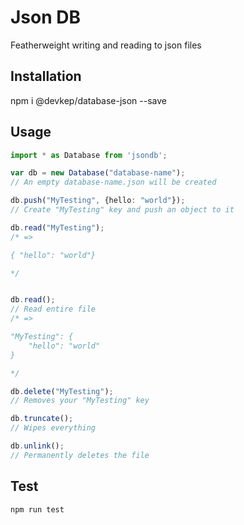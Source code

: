 # Json DB

Featherweight writing and reading to json files

## Installation

npm i @devkep/database-json --save


## Usage
```typescript
import * as Database from 'jsondb';

var db = new Database("database-name");
// An empty database-name.json will be created 

db.push("MyTesting", {hello: "world"});
// Create "MyTesting" key and push an object to it

db.read("MyTesting"); 
/* => 

{ "hello": "world"}

*/


db.read(); 
// Read entire file
/* => 

"MyTesting": {
    "hello": "world"
}

*/

db.delete("MyTesting");
// Removes your "MyTesting" key

db.truncate();
// Wipes everything

db.unlink();
// Permanently deletes the file
```


## Test

```sh
npm run test
```
